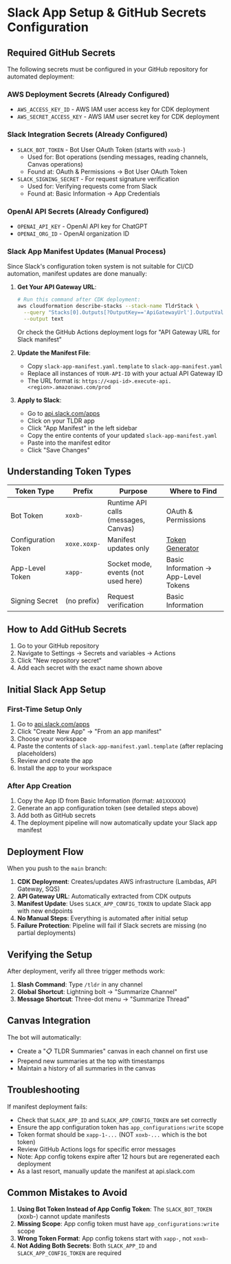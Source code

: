 # Slack App Setup & GitHub Secrets Configuration

## Required GitHub Secrets

The following secrets must be configured in your GitHub repository for automated deployment:

### AWS Deployment Secrets (Already Configured)
- `AWS_ACCESS_KEY_ID` - AWS IAM user access key for CDK deployment
- `AWS_SECRET_ACCESS_KEY` - AWS IAM user secret key for CDK deployment

### Slack Integration Secrets (Already Configured)
- `SLACK_BOT_TOKEN` - Bot User OAuth Token (starts with `xoxb-`)
  - Used for: Bot operations (sending messages, reading channels, Canvas operations)
  - Found at: OAuth & Permissions → Bot User OAuth Token
- `SLACK_SIGNING_SECRET` - For request signature verification
  - Used for: Verifying requests come from Slack
  - Found at: Basic Information → App Credentials

### OpenAI API Secrets (Already Configured)
- `OPENAI_API_KEY` - OpenAI API key for ChatGPT
- `OPENAI_ORG_ID` - OpenAI organization ID

### Slack App Manifest Updates (Manual Process)

Since Slack's configuration token system is not suitable for CI/CD automation, manifest updates are done manually:

1. **Get Your API Gateway URL**:
   ```bash
   # Run this command after CDK deployment:
   aws cloudformation describe-stacks --stack-name TldrStack \
     --query "Stacks[0].Outputs[?OutputKey=='ApiGatewayUrl'].OutputValue" \
     --output text
   ```
   Or check the GitHub Actions deployment logs for "API Gateway URL for Slack manifest"

2. **Update the Manifest File**:
    - Copy `slack-app-manifest.yaml.template` to `slack-app-manifest.yaml`
    - Replace all instances of `YOUR-API-ID` with your actual API Gateway ID
    - The URL format is: `https://<api-id>.execute-api.<region>.amazonaws.com/prod`

3. **Apply to Slack**:
   - Go to [api.slack.com/apps](https://api.slack.com/apps)
   - Click on your TLDR app
   - Click "App Manifest" in the left sidebar
   - Copy the entire contents of your updated `slack-app-manifest.yaml`
   - Paste into the manifest editor
   - Click "Save Changes"

## Understanding Token Types

| Token Type | Prefix | Purpose | Where to Find |
|------------|--------|---------|---------------|
| Bot Token | `xoxb-` | Runtime API calls (messages, Canvas) | OAuth & Permissions |
| Configuration Token | `xoxe.xoxp-` | Manifest updates only | [Token Generator](https://api.slack.com/reference/manifests#config_tokens) |
| App-Level Token | `xapp-` | Socket mode, events (not used here) | Basic Information → App-Level Tokens |
| Signing Secret | (no prefix) | Request verification | Basic Information |

## How to Add GitHub Secrets

1. Go to your GitHub repository
2. Navigate to Settings → Secrets and variables → Actions
3. Click "New repository secret"
4. Add each secret with the exact name shown above


## Initial Slack App Setup

### First-Time Setup Only

1. Go to [api.slack.com/apps](https://api.slack.com/apps)
2. Click "Create New App" → "From an app manifest"
3. Choose your workspace
4. Paste the contents of `slack-app-manifest.yaml.template` (after replacing placeholders)
5. Review and create the app
6. Install the app to your workspace

### After App Creation

1. Copy the App ID from Basic Information (format: `A01XXXXXX`)
2. Generate an app configuration token (see detailed steps above)
3. Add both as GitHub secrets
4. The deployment pipeline will now automatically update your Slack app manifest

## Deployment Flow

When you push to the `main` branch:

1. **CDK Deployment**: Creates/updates AWS infrastructure (Lambdas, API Gateway, SQS)
2. **API Gateway URL**: Automatically extracted from CDK outputs
3. **Manifest Update**: Uses `SLACK_APP_CONFIG_TOKEN` to update Slack app with new endpoints
4. **No Manual Steps**: Everything is automated after initial setup
5. **Failure Protection**: Pipeline will fail if Slack secrets are missing (no partial deployments)

## Verifying the Setup

After deployment, verify all three trigger methods work:

1. **Slash Command**: Type `/tldr` in any channel
2. **Global Shortcut**: Lightning bolt → "Summarize Channel"
3. **Message Shortcut**: Three-dot menu → "Summarize Thread"

## Canvas Integration

The bot will automatically:
- Create a "📋 TLDR Summaries" canvas in each channel on first use
- Prepend new summaries at the top with timestamps
- Maintain a history of all summaries in the canvas

## Troubleshooting

If manifest deployment fails:

- Check that `SLACK_APP_ID` and `SLACK_APP_CONFIG_TOKEN` are set correctly
- Ensure the app configuration token has `app_configurations:write` scope  
- Token format should be `xapp-1-...` (NOT `xoxb-...` which is the bot token)
- Review GitHub Actions logs for specific error messages
- Note: App config tokens expire after 12 hours but are regenerated each deployment
- As a last resort, manually update the manifest at api.slack.com

## Common Mistakes to Avoid

1. **Using Bot Token Instead of App Config Token**: The `SLACK_BOT_TOKEN` (xoxb-) cannot update manifests
2. **Missing Scope**: App config token must have `app_configurations:write` scope
3. **Wrong Token Format**: App config tokens start with `xapp-`, not `xoxb-`
4. **Not Adding Both Secrets**: Both `SLACK_APP_ID` and `SLACK_APP_CONFIG_TOKEN` are required
